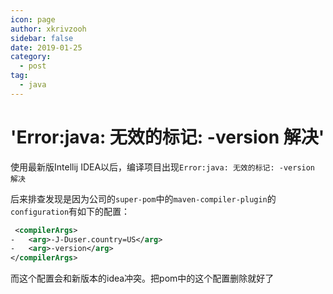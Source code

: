```yaml
---
icon: page
author: xkrivzooh
sidebar: false
date: 2019-01-25
category:
  - post
tag:
  - java
---
```


# 'Error:java: 无效的标记: -version 解决'

使用最新版Intellij IDEA以后，编译项目出现`Error:java: 无效的标记: -version 解决`

后来排查发现是因为公司的`super-pom`中的`maven-compiler-plugin`的`configuration`有如下的配置：

```xml
 <compilerArgs>
-   <arg>-J-Duser.country=US</arg>
-   <arg>-version</arg>
</compilerArgs>
```

而这个配置会和新版本的idea冲突。把pom中的这个配置删除就好了



<!-- @include: ../scaffolds/post_footer.md -->
